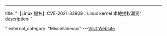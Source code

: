 ---
title: "【Linux 提权】CVE-2021-33909：Linux kernel 本地提权漏洞"
description: "

"
external_category: "Miscellaneous"
---[Visit Website](https://github.com/ChrisTheCoolHut/CVE-2021-33909)


